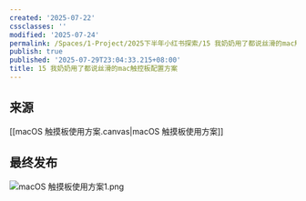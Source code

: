 ```yaml
---
created: '2025-07-22'
cssclasses: ''
modified: '2025-07-24'
permalink: /Spaces/1-Project/2025下半年小红书探索/15 我奶奶用了都说丝滑的mac触控板配置方案.md
publish: true
published: '2025-07-29T23:04:33.215+08:00'
title: 15 我奶奶用了都说丝滑的mac触控板配置方案
---
```

## 来源

[[macOS 触摸板使用方案.canvas|macOS 触摸板使用方案]]

## 最终发布

![macOS 触摸板使用方案1.png](https://pub-pic.oldwinter.top/2025/07/e23a3834c066ab3a5114be9db0266522.png)
